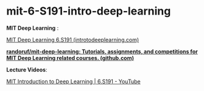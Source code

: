 # mit-6-S191-intro-deep-learning



**MIT Deep Learning** : 

[MIT Deep Learning 6.S191 (introtodeeplearning.com)](http://introtodeeplearning.com/)

**[randoruf/mit-deep-learning: Tutorials, assignments, and competitions for MIT Deep Learning related courses. (github.com)](https://github.com/randoruf/mit-deep-learning)**



**Lecture Videos**: 

[MIT Introduction to Deep Learning | 6.S191 - YouTube](https://www.youtube.com/watch?v=5tvmMX8r_OM)



